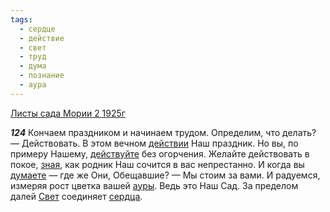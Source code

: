 ```yaml
---
tags:
  - сердце
  - действие
  - свет
  - труд
  - дума
  - познание
  - аура
---
```


[Листы сада Мории 2 1925г](/agni/1925)

___124___
Кончаем праздником и начинаем трудом. Определим, что делать? — Действовать. В этом вечном [действии](/tag/#действие) Наш праздник. Но вы, по примеру Нашему, [действуйте](/tag/#действие) без огорчения. Желайте действовать в покое, [зная](/tag/#познание), как родник Наш сочится в вас непрестанно. И когда вы [думаете](/tag/#дума) — где же Они, Обещавшие? — Мы стоим за вами. И радуемся, измеряя рост цветка вашей [ауры](/tag/#аура). Ведь это Наш Сад. За пределом далей [Свет](/tag/#свет) соединяет [сердца](/tag/#сердце).   

